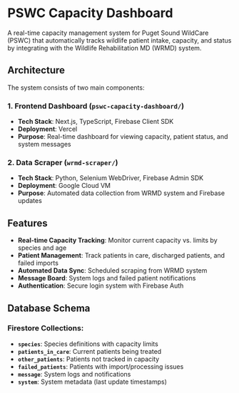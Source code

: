 # PSWC Capacity Dashboard

A real-time capacity management system for Puget Sound WildCare (PSWC) that automatically tracks wildlife patient intake, capacity, and status by integrating with the Wildlife Rehabilitation MD (WRMD) system.

## Architecture

The system consists of two main components:

### 1. **Frontend Dashboard** (`pswc-capacity-dashboard/`)
- **Tech Stack**: Next.js, TypeScript, Firebase Client SDK
- **Deployment**: Vercel
- **Purpose**: Real-time dashboard for viewing capacity, patient status, and system messages

### 2. **Data Scraper** (`wrmd-scraper/`)
- **Tech Stack**: Python, Selenium WebDriver, Firebase Admin SDK
- **Deployment**: Google Cloud VM
- **Purpose**: Automated data collection from WRMD system and Firebase updates

## Features

- **Real-time Capacity Tracking**: Monitor current capacity vs. limits by species and age
- **Patient Management**: Track patients in care, discharged patients, and failed imports
- **Automated Data Sync**: Scheduled scraping from WRMD system
- **Message Board**: System logs and failed patient notifications
- **Authentication**: Secure login system with Firebase Auth


## Database Schema

### Firestore Collections:

- **`species`**: Species definitions with capacity limits
- **`patients_in_care`**: Current patients being treated
- **`other_patients`**: Patients not tracked in capacity
- **`failed_patients`**: Patients with import/processing issues
- **`message`**: System logs and notifications
- **`system`**: System metadata (last update timestamps)